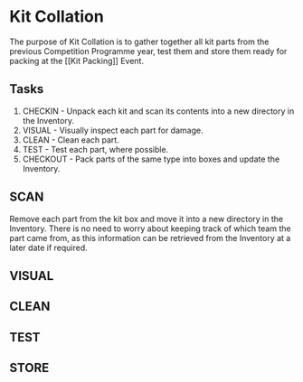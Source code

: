 # Kit Collation

The purpose of Kit Collation is to gather together all kit parts from the previous Competition Programme year, test them and store them ready for packing at the [[Kit Packing]] Event.

## Tasks

1. CHECKIN - Unpack each kit and scan its contents into a new directory in the Inventory.
1. VISUAL - Visually inspect each part for damage.
1. CLEAN - Clean each part.
1. TEST - Test each part, where possible.
1. CHECKOUT - Pack parts of the same type into boxes and update the Inventory.

## SCAN

Remove each part from the kit box and move it into a new directory in the Inventory. There is no need to worry about keeping track of which team the part came from, as this information can be retrieved from the Inventory at a later date if required.

## VISUAL

## CLEAN

## TEST

## STORE